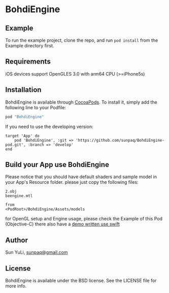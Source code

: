 # BohdiEngine

## Example

To run the example project, clone the repo, and run `pod install` from the Example directory first.

## Requirements

iOS devices support OpenGLES 3.0 with arm64 CPU (>=iPhone5s)

## Installation

BohdiEngine is available through [CocoaPods](http://cocoapods.org). To install
it, simply add the following line to your Podfile:

```ruby
pod "BohdiEngine"
```

If you need to use the developing version:

```
target 'App' do
    pod 'BohdiEngine', :git => 'https://github.com/sunpaq/BohdiEngine-pod.git', :branch => 'develop'
end
```

## Build your App use BohdiEngine

Please notice that you should have default shaders and sample model in your
App's Resource folder. please just copy the following files:

    2.obj
    beengine.mtl

    from
    <PodRoot>/BohdiEngine/Assets/models

for OpenGL setup and Engine usage, please check the Example of this Pod (Objective-C)
there also have a [demo written use swift](https://github.com/sunpaq/BohdiEngineDemoSwift)

## Author

Sun YuLi, sunpaq@gmail.com

## License

BohdiEngine is available under the BSD license. See the LICENSE file for more info.
